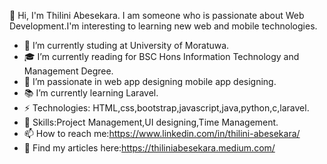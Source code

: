  👋 Hi, 
I'm Thilini Abesekara. I am someone who is passionate about Web Development.I'm interesting to learning new web and mobile technologies.

- 🏫 I’m currently studing at University of Moratuwa.
- 🎓 I’m currently reading for BSC Hons Information Technology and Management Degree.
- 💞️ I’m passionate in web app designing mobile app designing.
- 📚 I’m currently learning Laravel.
- ⚡ Technologies: HTML,css,bootstrap,javascript,java,python,c,laravel.
- 🎯 Skills:Project Management,UI designing,Time Management.
- 📫 How to reach me:https://www.linkedin.com/in/thilini-abesekara/
- 📖 Find my articles here:https://thiliniabesekara.medium.com/

<!---
Abesekara-AWADTM/Abesekara-AWADTM is a ✨ special ✨ repository because its `README.md` (this file) appears on your GitHub profile.
You can click the Preview link to take a look at your changes.
--->
